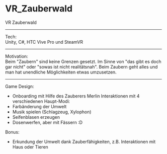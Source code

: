 # VR_Zauberwald
VR Zauberwald
___________________________________
Tech:</br>
Unity, C#, HTC Vive Pro und SteamVR

___________________________________

Motivation: </br>
Beim "Zaubern" sind keine Grenzen gesetzt. Im Sinne von "das gibt es doch gar nicht" oder "sowas ist nicht realitätsnah". Beim Zaubern geht alles und man hat unendliche Möglichkeiten etwas umzusetzen.
___________________________________

Game Design:
- Onboarding mit Hilfe des Zauberers Merlin
Interaktionen mit 4 verschiedenen Haupt-Modi:
- Farbänderung der Umwelt
- Musik spielen (Schlagzeug, Xylophon)
- Seifenblasen erzeugen
- Dosenwerfen, aber mit Fässern :D

Bonus:
- Erkundung der Umwelt dank Zauberfähigkeiten, z.B. Interaktionen mit Haus oder Tieren
